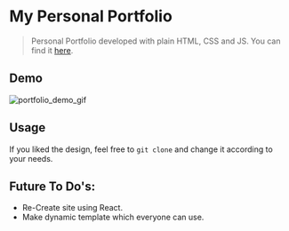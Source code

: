 # My Personal Portfolio

>Personal Portfolio developed with plain HTML, CSS and JS. You can find it [here](https://vivekchaudhary.netlify.app/ "Personal Portfolio").

## Demo
![portfolio_demo_gif](https://user-images.githubusercontent.com/51666451/107483210-bfb53880-6ba6-11eb-83d7-2c061c5a5f1b.gif)


## Usage

If you liked the design, feel free to `git clone` and change it according to your needs.

## Future To Do's:

- Re-Create site using React.
- Make dynamic template which everyone can use.
